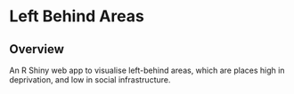 # Left Behind Areas

## Overview
An R Shiny web app to visualise left-behind areas, which are places high in
deprivation, and low in social infrastructure.